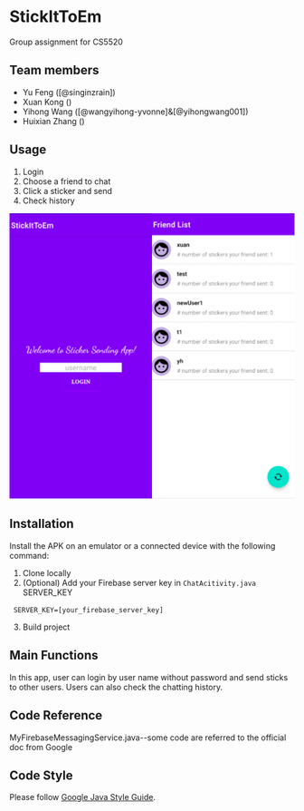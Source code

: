 # StickItToEm

Group assignment for CS5520

## Team members

- Yu Feng ([@singinzrain])
- Xuan Kong  () 
- Yihong Wang ([@wangyihong-yvonne]&[@yihongwang001]) 
- Huixian Zhang () 

## Usage
1. Login
2. Choose a friend to chat
3. Click a sticker and send
4. Check history

![Images](https://github.com/singinzrain/StickItToEm/blob/main/screenshot.jpeg?raw=true)


## Installation

Install the APK on an emulator or a connected device with the following command:
1. Clone locally
2. (Optional) Add your Firebase server key in `ChatAcitivity.java` SERVER_KEY
 ```
  SERVER_KEY=[your_firebase_server_key]
  ```
3. Build project


## Main Functions

In this app, user can login by user name without password and send sticks to other users. Users can also check the chatting history.

## Code Reference

MyFirebaseMessagingService.java--some code are referred to the official doc from Google


## Code Style
Please follow [Google Java Style Guide](https://google.github.io/styleguide/javaguide.html). 
